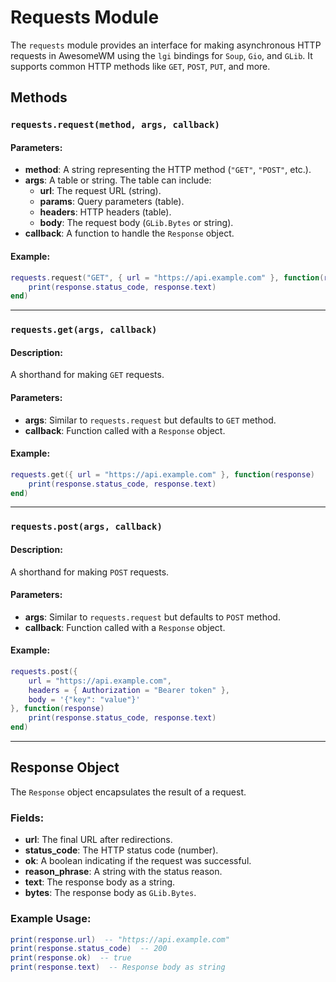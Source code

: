 # Requests Module <!-- {docsify-ignore} -->

The `requests` module provides an interface for making asynchronous HTTP requests in AwesomeWM using the `lgi` bindings for `Soup`, `Gio`, and `GLib`.
It supports common HTTP methods like `GET`, `POST`, `PUT`, and more.

## Methods

### `requests.request(method, args, callback)`

#### Parameters:

- **method**: A string representing the HTTP method (`"GET"`, `"POST"`, etc.).
- **args**: A table or string. The table can include:
  - **url**: The request URL (string).
  - **params**: Query parameters (table).
  - **headers**: HTTP headers (table).
  - **body**: The request body (`GLib.Bytes` or string).
- **callback**: A function to handle the `Response` object.

#### Example:

```lua
requests.request("GET", { url = "https://api.example.com" }, function(response)
    print(response.status_code, response.text)
end)
```

---

### `requests.get(args, callback)`

#### Description:

A shorthand for making `GET` requests.

#### Parameters:

- **args**: Similar to `requests.request` but defaults to `GET` method.
- **callback**: Function called with a `Response` object.

#### Example:

```lua
requests.get({ url = "https://api.example.com" }, function(response)
    print(response.status_code, response.text)
end)
```

---

### `requests.post(args, callback)`

#### Description:

A shorthand for making `POST` requests.

#### Parameters:

- **args**: Similar to `requests.request` but defaults to `POST` method.
- **callback**: Function called with a `Response` object.

#### Example:

```lua
requests.post({
    url = "https://api.example.com",
    headers = { Authorization = "Bearer token" },
    body = '{"key": "value"}'
}, function(response)
    print(response.status_code, response.text)
end)
```

---

## Response Object

The `Response` object encapsulates the result of a request.

### Fields:

- **url**: The final URL after redirections.
- **status_code**: The HTTP status code (number).
- **ok**: A boolean indicating if the request was successful.
- **reason_phrase**: A string with the status reason.
- **text**: The response body as a string.
- **bytes**: The response body as `GLib.Bytes`.

### Example Usage:

```lua
print(response.url)  -- "https://api.example.com"
print(response.status_code)  -- 200
print(response.ok)  -- true
print(response.text)  -- Response body as string
```

